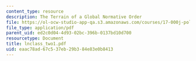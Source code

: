 ```yaml
---
content_type: resource
description: The Terrain of a Global Normative Order
file: https://ol-ocw-studio-app-qa.s3.amazonaws.com/courses/17-000j-political-philosophy-global-justice-spring-2003/eaac78ad67c537eb29b384e83e0b8413_lnclass_two1.pdf
file_type: application/pdf
parent_uid: ed2c0d04-4d93-02bc-396b-0137bd10d700
resourcetype: Document
title: lnclass_two1.pdf
uid: eaac78ad-67c5-37eb-29b3-84e83e0b8413
---
```

